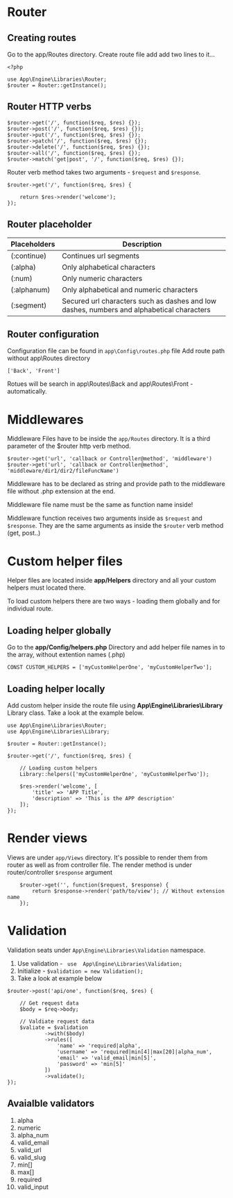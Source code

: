 # Router
## Creating routes

Go to the app/Routes directory. Create route file add add two lines to it...
```
<?php

use App\Engine\Libraries\Router;
$router = Router::getInstance();
```

## Router HTTP verbs

```
$router->get('/', function($req, $res) {});
$router->post('/', function($req, $res) {});
$router->put('/', function($req, $res) {});
$router->patch('/', function($req, $res) {});
$router->delete('/', function($req, $res) {});
$router->all('/', function($req, $res) {});
$router->match('get|post', '/', function($req, $res) {});
```
Router verb method takes two arguments -  ```$request``` and ```$response```.
```
$router->get('/', function($req, $res) {

    return $res->render('welcome');
});
```

## Router placeholder

| Placeholders      | Description |
| ----------- | ----------- |
|(:continue)|Continues url segments|
|(:alpha)|Only alphabetical characters|
|(:num)|Only numeric characters|
|(:alphanum)|Only alphabetical and numeric characters|
|(:segment)|Secured url characters such as dashes and low dashes, numbers and alphabetical characters|


## Router configuration
Configuration file can be found in ```app\Config\routes.php``` file
Add route path without app\Routes directory

```['Back', 'Front']```

Rotues will be search in app\Routes\Back and app\Routes\Front - automatically.


# Middlewares

Middleware Files have to be inside the ```app/Routes``` directory. It is a third parameter of the $router http verb method.

```
$router->get('url', 'callback or Controller@method', 'middleware')
$router->get('url', 'callback or Controller@method', 'middleware/dir1/dir2/fileFuncName')
```
Middleware has to be declared as string and provide path to the middleware file without .php extension at the end.

Middleware file name must be the same as function name inside!

Middleware function receives two arguments inside as ```$request``` and ```$response```. They are the same arguments as inside the ```$router``` verb method (get, post..)

# Custom helper files
Helper files are located inside **app/Helpers** directory and all your custom helpers must located there.

To load custom helpers there are two ways - loading them globally and for individual route.

## Loading helper globally 
Go to the **app/Config/helpers.php** Directory and add helper file names in to the array, without extention names (.php)
```
CONST CUSTOM_HELPERS = ['myCustomHelperOne', 'myCustomHelperTwo'];
```

## Loading helper locally
Add custom helper inside the route file using **App\Engine\Libraries\Library** Library class. Take a look at the example below.

```
use App\Engine\Libraries\Router;
use App\Engine\Libraries\Library;

$router = Router::getInstance();

$router->get('/', function($req, $res) {

    // Loading custom helpers
    Library::helpers(['myCustomHelperOne', 'myCustomHelperTwo']);
    
    $res->render('welcome', [
        'title' => 'APP Title',
        'description' => 'This is the APP description'
    ]);
});
```

# Render views

Views are under ```app/Views``` directory. It's possible to render them from router as well as from controller file. The render method is under router/controller ```$response``` argument

```
    $router->get('', function($request, $response) {
        return $response->render('path/to/view'); // Without extension name
    });
```

# Validation

Validation seats under ```App\Engine\Libraries\Validation``` namespace. 

1. Use validation - ``` use  App\Engine\Libraries\Validation;```
2. Initialize - ``` $validation = new Validation(); ```
3. Take a look at example below

```
$router->post('api/one', function($req, $res) {

    // Get request data
    $body = $req->body;

    // Valdiate request data
    $valiate = $validation
            ->with($body)
            ->rules([
                'name' => 'required|alpha',
                'username' => 'required|min[4]|max[20]|alpha_num',
                'email' => 'valid_email|min[5]',
                'password' => 'min[5]'
            ])
            ->validate();
});
```

## Avaialble validators
1. alpha
2. numeric
3. alpha_num
4. valid_email
5. valid_url
6. valid_slug
7. min[]
8. max[]
9. required
10. valid_input